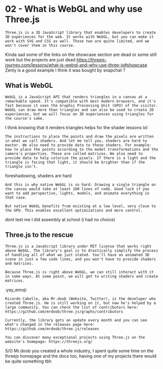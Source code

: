 # 02 - What is WebGL and why use Three.js

```
Three.js is a 3D JavaScript library that enables developers to create 3D experiences for the web. It works with WebGL, but you can make it work with SVG and CSS as well. Those two are quite limited, and we won't cover them in this course.
```

Kinda sad some of the links on the showcase section are dead or some still work but the projects are just dead https://threejs-journey.com/lessons/what-is-webgl-and-why-use-three-js#showcase
Zenly is a good example I think it was bought by snapchat ?

## What is WebGL

```
WebGL is a JavaScript API that renders triangles in a canvas at a remarkable speed. It's compatible with most modern browsers, and it's fast because it uses the Graphic Processing Unit (GPU) of the visitor.
WebGL can draw more than triangles and can also be used to create 2D experiences, but we will focus on 3D experiences using triangles for the course's sake.
```

I think knowing that it renders triangles helps for the shader lessons lol

```
The instructions to place the points and draw the pixels are written in what we call shaders. And let me tell you, shaders are hard to master. We also need to provide data to these shaders. For example: how to place the points according to the model transformations and the camera's properties. These are called matrices. We also need to provide data to help colorize the pixels. If there is a light and the triangle is facing that light, it should be brighter than if the triangle isn't.
```

foreshadowing, shaders are hard

```
And this is why native WebGL is so hard. Drawing a single triangle on the canvas would take at least 100 lines of code. Good luck if you want to add perspective, lights, models, and animate everything in that case.

But native WebGL benefits from existing at a low level, very close to the GPU. This enables excellent optimizations and more control.
```

dont test me I did assembly at school (i had no choice)

## Three.js to the rescue

```
Three.js is a JavaScript library under MIT license that works right above WebGL. The library's goal is to drastically simplify the process of handling all of what we just stated. You'll have an animated 3D scene in just a few code lines, and you won't have to provide shaders and matrices.

Because Three.js is right above WebGL, we can still interact with it in some ways. At some point, we will get to writing shaders and create matrices.
```

:yay_emoji: 

```
Ricardo Cabello, aka Mr.doob (Website, Twitter), is the developer who created Three.js. He is still working on it, but now he's helped by a large community. You can check the list of contributors here: https://github.com/mrdoob/three.js/graphs/contributors

Currently, the library gets an update every month and you can see what's changed in the releases page here: https://github.com/mrdoob/three.js/releases

You can discover many exceptional projects using Three.js on the website's homepage: https://threejs.org/
```

S/O Mr.doob you created a whole industry, I spent quite some time on the threejs homepage and the docs too, having one of my projects there would be quite something tbh


